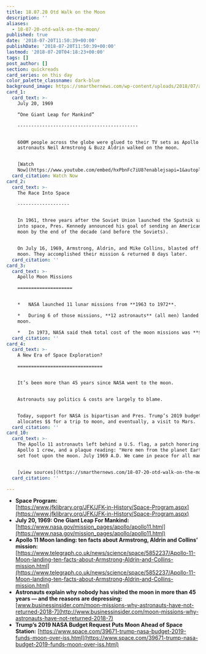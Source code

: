 ```yaml
---
title: 18.07.20 Otd Walk on the Moon
description: ''
aliases:
  - 18-07-20-otd-walk-on-the-moon/
published: true
date: '2018-07-20T11:50:39+00:00'
publishDate: '2018-07-20T11:50:39+00:00'
lastmod: '2018-07-20T04:18:23+00:00'
tags: []
post_author: []
section: quickreads
card_series: on this day
color_palette_classname: dark-blue
background_image: https://smarthernews.com/wp-content/uploads/2018/07/armstrong.jpg
card_1:
  card_text: >-
    July 20, 1969  

    “One Giant Leap for Mankind”

    --------------------------------------------


    600M people across the globe were glued to their TV sets as Apollo 11
    astronauts Neil Armstrong & Buzz Aldrin walked on the moon.


    [Watch
    Now](https://www.youtube.com/embed/hxPbnFc7iU8?enablejsapi=1&autoplay=1&rel=0)
  card_citation: Watch Now
card_2:
  card_text: >-
    The Race Into Space

    -------------------


    In 1961, three years after the Soviet Union launched the Sputnik satelliteA
    into space, Pres. Kennedy announced his goal of sending an American to the
    moon by the end of the decade (and before the Soviets).


    On July 16, 1969, Armstrong, Aldrin, and Mike Collins, blasted off for the
    moon. They accomplished their mission & returned 8 days later.
  card_citation: ''
card_3:
  card_text: >-
    Apollo Moon Missions

    ====================


    *   NASA launched 11 lunar missions from **1963 to 1972**.

    *   During 6 of those missions, **12 astronauts** (all men) landed on the
    moon.

    *   In 1973, NASA said theA total cost of the moon missions was **$25B.**
  card_citation: ''
card_4:
  card_text: >-
    A New Era of Space Exploration?

    ===============================


    It’s been more than 45 years since NASA went to the moon.


    Astronauts say politics & costs are largely to blame.


    Today, support for NASA is bipartisan and Pres. Trump’s 2019 budget
    allocates $$ for a trip to moon, and eventually, a visit to Mars.
  card_citation: ''
card_10:
  card_text: >-
    The Apollo 11 astronauts left behind a U.S. flag, a patch honoring the
    Apollo 1 crew, and a plaque reading: "Here men from the planet Earth first
    set foot upon the moon. July 1969 A.D. We came in peace for all mankind."


    [view sources](https://smarthernews.com/18-07-20-otd-walk-on-the-moon/)
  card_citation: ''

---
```

*   **Space Program:**  
    [https://www.jfklibrary.org/JFK/JFK-in-History/Space-Program.aspx](https://www.jfklibrary.org/JFK/JFK-in-History/Space-Program.aspx)
*   **July 20, 1969: One Giant Leap For Mankind:**  
    [https://www.nasa.gov/mission_pages/apollo/apollo11.html](https://www.nasa.gov/mission_pages/apollo/apollo11.html)
*   **Apollo 11 Moon landing: ten facts about Armstrong, Aldrin and Collins’ mission:** [https://www.telegraph.co.uk/news/science/space/5852237/Apollo-11-Moon-landing-ten-facts-about-Armstrong-Aldrin-and-Collins-mission.html](https://www.telegraph.co.uk/news/science/space/5852237/Apollo-11-Moon-landing-ten-facts-about-Armstrong-Aldrin-and-Collins-mission.html)
*   **Astronauts explain why nobody has visited the moon in more than 45 years — and the reasons are depressing:**  
    [www.businessinsider.com/moon-missions-why-astronauts-have-not-returned-2018-7](http://www.businessinsider.com/moon-missions-why-astronauts-have-not-returned-2018-7)
*   **Trump’s 2019 NASA Budget Request Puts Moon Ahead of Space Station:** [https://www.space.com/39671-trump-nasa-budget-2019-funds-moon-over-iss.html](https://www.space.com/39671-trump-nasa-budget-2019-funds-moon-over-iss.html)